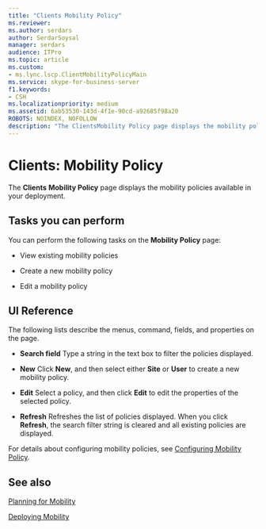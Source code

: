 ```yaml
---
title: "Clients Mobility Policy"
ms.reviewer: 
ms.author: serdars
author: SerdarSoysal
manager: serdars
audience: ITPro
ms.topic: article
ms.custom:
- ms.lync.lscp.ClientMobilityPolicyMain
ms.service: skype-for-business-server
f1.keywords:
- CSH
ms.localizationpriority: medium
ms.assetid: 6ab53530-143d-4f1e-90cd-a92685f98a20
ROBOTS: NOINDEX, NOFOLLOW
description: "The ClientsMobility Policy page displays the mobility policies available in your deployment."
---
```


# Clients: Mobility Policy

The **Clients** **Mobility Policy** page displays the mobility policies available in your deployment.

## Tasks you can perform

You can perform the following tasks on the **Mobility Policy** page:

- View existing mobility policies

- Create a new mobility policy

- Edit a mobility policy

## UI Reference

The following lists describe the menus, command, fields, and properties on the page.



- **Search field** Type a string in the text box to filter the policies displayed.

- **New** Click **New**, and then select either **Site** or **User** to create a new mobility policy.

- **Edit** Select a policy, and then click **Edit** to edit the properties of the selected policy.

- **Refresh** Refreshes the list of policies displayed. When you click **Refresh**, the search filter string is cleared and all existing policies are displayed.

For details about configuring mobility policies, see [Configuring Mobility Policy](/previous-versions/office/lync-server-2013/lync-server-2013-configuring-mobility-policy).

## See also

[Planning for Mobility](/previous-versions/office/lync-server-2013/lync-server-2013-planning-for-mobility)

[Deploying Mobility](/previous-versions/office/lync-server-2013/lync-server-2013-deploying-mobility)